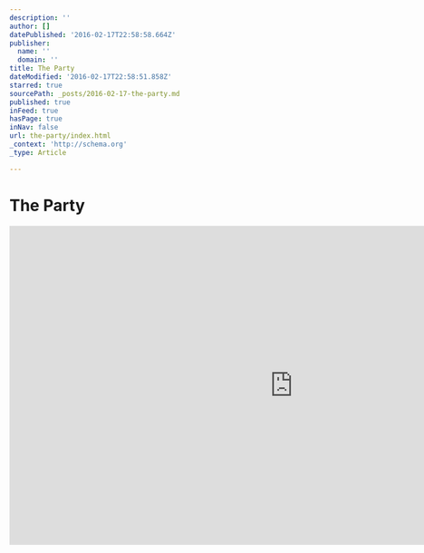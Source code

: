 ```yaml
---
description: ''
author: []
datePublished: '2016-02-17T22:58:58.664Z'
publisher:
  name: ''
  domain: ''
title: The Party
dateModified: '2016-02-17T22:58:51.858Z'
starred: true
sourcePath: _posts/2016-02-17-the-party.md
published: true
inFeed: true
hasPage: true
inNav: false
url: the-party/index.html
_context: 'http://schema.org'
_type: Article

---
```

# The Party

<iframe src="https://cdn.embedly.com/widgets/media.html?src=https%3A%2F%2Fplayer.vimeo.com%2Fvideo%2F141445567&amp;url=https%3A%2F%2Fvimeo.com%2F141445567&amp;image=http%3A%2F%2Fi.vimeocdn.com%2Fvideo%2F538443352_1280.jpg&amp;key=b7d04c9b404c499eba89ee7072e1c4f7&amp;type=text%2Fhtml&amp;schema=vimeo" width="1000" height="563" scrolling="no" frameborder="0" allowfullscreen="allowfullscreen" style=""></iframe>
